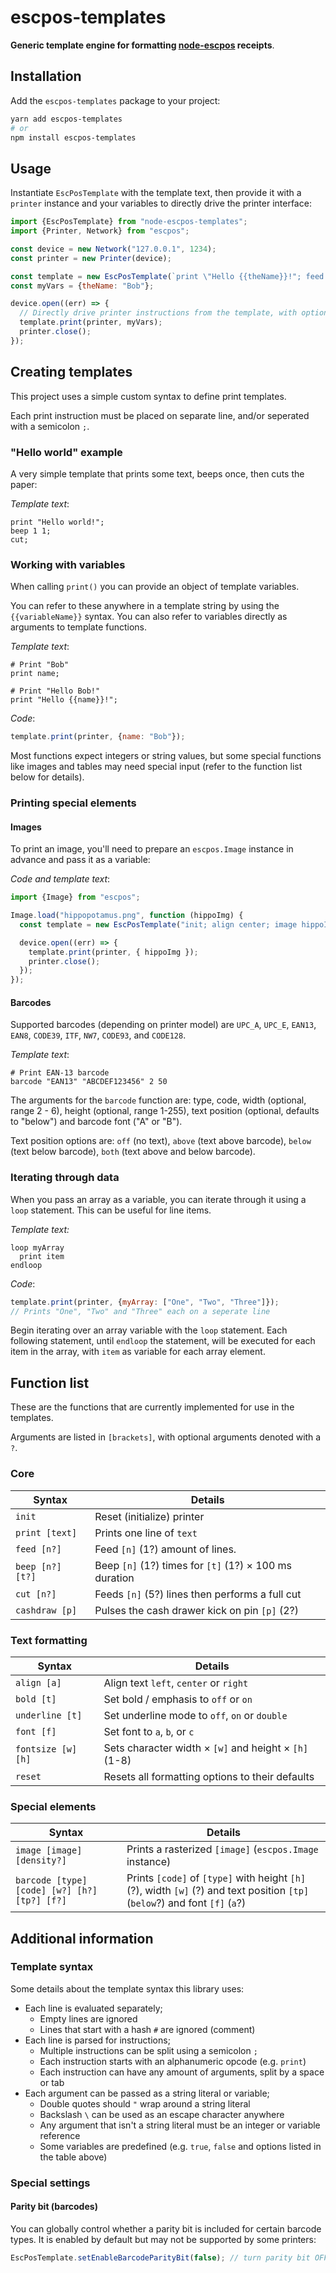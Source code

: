# escpos-templates

**Generic template engine for formatting [node-escpos](https://github.com/song940/node-escpos) receipts**.

## Installation

Add the `escpos-templates` package to your project:

```bash
yarn add escpos-templates
# or
npm install escpos-templates
```

## Usage

Instantiate `EscPosTemplate` with the template text, then provide it with a `printer` instance and your variables to
directly drive the printer interface:

```javascript
import {EscPosTemplate} from "node-escpos-templates";
import {Printer, Network} from "escpos";

const device = new Network("127.0.0.1", 1234);
const printer = new Printer(device);

const template = new EscPosTemplate(`print \"Hello {{theName}}!"; feed 2; cut;`);
const myVars = {theName: "Bob"};

device.open((err) => {
  // Directly drive printer instructions from the template, with optional variables
  template.print(printer, myVars);
  printer.close();
});
```

## Creating templates

This project uses a simple custom syntax to define print templates.

Each print instruction must be placed on separate line, and/or seperated with a semicolon `;`.

### "Hello world" example

A very simple template that prints some text, beeps once, then cuts the paper:

*Template text*:
```
print "Hello world!";
beep 1 1;
cut;
```

### Working with variables 

When calling `print()` you can provide an object of template variables.

You can refer to these anywhere in a template string by using the `{{variableName}}` syntax. You can also refer to
variables directly as arguments to template functions.

*Template text*:
```
# Print "Bob" 
print name;

# Print "Hello Bob!"
print "Hello {{name}}!";
```

*Code*:
```javascript
template.print(printer, {name: "Bob"});
```

Most functions expect integers or string values, but some special functions like images and tables may need special input (refer to the function list below for details).

### Printing special elements

#### Images
To print an image, you'll need to prepare an `escpos.Image` instance in advance and pass it as a variable:

*Code and template text*:
```javascript
import {Image} from "escpos";

Image.load("hippopotamus.png", function (hippoImg) {
  const template = new EscPosTemplate("init; align center; image hippoImg; feed 5; cut");

  device.open((err) => {
    template.print(printer, { hippoImg });
    printer.close();
  });
});
```

#### Barcodes
Supported barcodes (depending on printer model) are `UPC_A`, `UPC_E`, `EAN13`, `EAN8`, `CODE39`, `ITF`, `NW7`, `CODE93`, and `CODE128`.

*Template text*:
```
# Print EAN-13 barcode
barcode "EAN13" "ABCDEF123456" 2 50
```

The arguments for the `barcode` function are: type, code, width (optional, range 2 - 6), height (optional, range 1-255), text position (optional, defaults to "below") and barcode font ("A" or "B").

Text position options are: `off` (no text), `above` (text above barcode), `below` (text below barcode), `both` (text above and below barcode).

### Iterating through data
When you pass an array as a variable, you can iterate through it using a `loop` statement. This can be useful for line items.

*Template text:*
```
loop myArray
  print item
endloop 
```

*Code*:
```javascript
template.print(printer, {myArray: ["One", "Two", "Three"]});
// Prints "One", "Two" and "Three" each on a seperate line
```

Begin iterating over an array variable with the `loop` statement. Each following statement, until `endloop` the statement, will be executed for each item in the array, with `item` as variable for each array element.

## Function list

These are the functions that are currently implemented for use in the templates.

Arguments are listed in `[brackets]`, with optional arguments denoted with a `?`.

### Core

| Syntax           | Details                                                |
|------------------|--------------------------------------------------------|
| `init`           | Reset (initialize) printer                             |
| `print [text]`   | Prints one line of `text`                              |
| `feed [n?]`      | Feed `[n]` (1?) amount of lines.                       |
| `beep [n?] [t?]` | Beep `[n]` (1?) times for `[t]` (1?) × 100 ms duration |
| `cut [n?]`       | Feeds `[n]` (5?) lines then performs a full cut        |
| `cashdraw [p]`   | Pulses the cash drawer kick on pin `[p]` (2?)          |

### Text formatting

| Syntax             | Details                                                  |
|--------------------|----------------------------------------------------------|
| `align [a]`        | Align text `left`, `center` or `right`                   | 
| `bold [t]`         | Set bold / emphasis to `off` or `on`                     | 
| `underline [t]`    | Set underline mode to `off`, `on` or `double`            |
| `font [f]`         | Set font to `a`, `b`, or `c`                             | 
| `fontsize [w] [h]` | Sets character width × `[w]` and height × `[h]`  (1-8)   | 
| `reset`            | Resets all formatting options to their defaults          |


### Special elements

| Syntax                                       | Details                                                                                                                      |
|----------------------------------------------|------------------------------------------------------------------------------------------------------------------------------|
| `image [image] [density?]`                   | Prints a rasterized `[image]` (`escpos.Image` instance)                                                                      | 
| `barcode [type] [code] [w?] [h?] [tp?] [f?]` | Prints `[code]` of `[type]` with height `[h]` (?), width `[w]` (?) and text position `[tp]` (`below`?) and font `[f]` (`a`?) |

## Additional information

### Template syntax
Some details about the template syntax this library uses:
- Each line is evaluated separately;
  - Empty lines are ignored
  - Lines that start with a hash `#` are ignored (comment)
- Each line is parsed for instructions;
  - Multiple instructions can be split using a semicolon `;`
  - Each instruction starts with an alphanumeric opcode (e.g. `print`)
  - Each instruction can have any amount of arguments, split by a space or tab
- Each argument can be passed as a string literal or variable;
  - Double quotes should `"` wrap around a string literal
  - Backslash ` \ ` can be used as an escape character anywhere
  - Any argument that isn't a string literal must be an integer or variable reference
  - Some variables are predefined (e.g. `true`, `false` and options listed in the table above)

### Special settings

#### Parity bit (barcodes)
You can globally control whether a parity bit is included for certain barcode types. It is enabled by default but may not be supported by some printers:

```javascript
EscPosTemplate.setEnableBarcodeParityBit(false); // turn parity bit OFF for all barcodes 
```